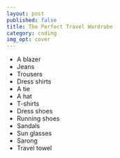 ```yaml
---
layout: post
published: false
title: The Perfect Travel Wardrobe
category: coding
img_opt: cover
---
```


- A blazer
- Jeans
- Trousers
- Dress shirts
- A tie
- A hat
- T-shirts
- Dress shoes
- Running shoes
- Sandals
- Sun glasses
- Sarong
- Travel towel
